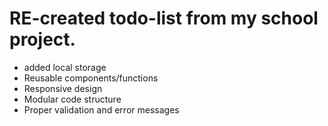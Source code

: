 # RE-created todo-list from my school project.
- added local storage
- Reusable components/functions
- Responsive design
- Modular code structure
- Proper validation and error messages